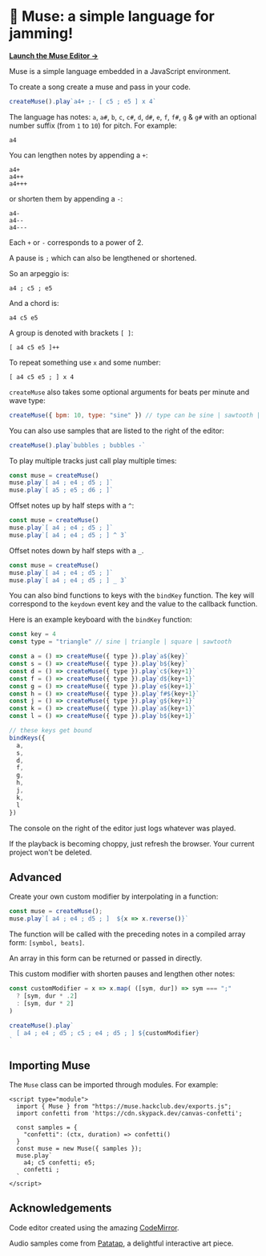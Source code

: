 # 🎸 Muse: a simple language for jamming!

**[Launch the Muse Editor →](https://hackclub.github.io/muse/)**

Muse is a simple language embedded in a JavaScript environment.

To create a song create a muse and pass in your code.

```js
createMuse().play`a4+ ;- [ c5 ; e5 ] x 4`
```

The language has notes: `a`, `a#`, `b`, `c`, `c#`, `d`, `d#`, `e`, `f`, `f#`, `g` & `g#`  with an optional number suffix (from `1` to `10`) for pitch. For example:

```
a4
```

You can lengthen notes by appending a `+`:

```
a4+
a4++
a4+++
```

or shorten them by appending a `-`:

```
a4-
a4--
a4---
```

Each `+` or `-` corresponds to a power of 2.

A pause is `;` which can also be lengthened or shortened.

So an arpeggio is:

```
a4 ; c5 ; e5
```

And a chord is:

```
a4 c5 e5
```

A group is denoted with brackets `[ ]`:

```
[ a4 c5 e5 ]++
```

To repeat something use `x` and some number:

```
[ a4 c5 e5 ; ] x 4
```

`createMuse` also takes some optional arguments for beats per minute and wave type:

```js
createMuse({ bpm: 10, type: "sine" }) // type can be sine | sawtooth | triangle | square
```

You can also use samples that are listed to the right of the editor:

```js
createMuse().play`bubbles ; bubbles -`
```

To play multiple tracks just call play multiple times:

```js
const muse = createMuse()
muse.play`[ a4 ; e4 ; d5 ; ]`
muse.play`[ a5 ; e5 ; d6 ; ]`
```

Offset notes up by half steps with a `^`:

```js
const muse = createMuse()
muse.play`[ a4 ; e4 ; d5 ; ]`
muse.play`[ a4 ; e4 ; d5 ; ] ^ 3`
```

Offset notes down by half steps with a `_`.

```js
const muse = createMuse()
muse.play`[ a4 ; e4 ; d5 ; ]`
muse.play`[ a4 ; e4 ; d5 ; ] _ 3`
```

You can also bind functions to keys with the `bindKey` function. The key will correspond to the `keydown` event key and the value to the callback function.

Here is an example keyboard with the `bindKey` function:

```js
const key = 4
const type = "triangle" // sine | triangle | square | sawtooth

const a = () => createMuse({ type }).play`a${key}`
const s = () => createMuse({ type }).play`b${key}`
const d = () => createMuse({ type }).play`c${key+1}`
const f = () => createMuse({ type }).play`d${key+1}`
const g = () => createMuse({ type }).play`e${key+1}`
const h = () => createMuse({ type }).play`f#${key+1}`
const j = () => createMuse({ type }).play`g${key+1}`
const k = () => createMuse({ type }).play`a${key+1}`
const l = () => createMuse({ type }).play`b${key+1}`

// these keys get bound
bindKeys({ 
  a, 
  s, 
  d, 
  f, 
  g, 
  h, 
  j, 
  k, 
  l 
})
```

The console on the right of the editor just logs whatever was played.

If the playback is becoming choppy, just refresh the browser. Your current project won't be deleted. 


## Advanced

Create your own custom modifier by interpolating in a function:

```js
const muse = createMuse();
muse.play`[ a4 ; e4 ; d5 ; ]  ${x => x.reverse()}`
```

The function will be called with the preceding notes in a compiled array form: `[symbol, beats]`.

An array in this form can be returned or passed in directly.

This custom modifier with shorten pauses and lengthen other notes:

```js
const customModifier = x => x.map( ([sym, dur]) => sym === ";" 
  ? [sym, dur * .2] 
  : [sym, dur * 2]
)

createMuse().play`
  [ a4 ; e4 ; d5 ; c5 ; e4 ; d5 ; ] ${customModifier}
`
```

## Importing Muse

The `Muse` class can be imported through modules. For example:

```
<script type="module">
  import { Muse } from "https://muse.hackclub.dev/exports.js";
  import confetti from 'https://cdn.skypack.dev/canvas-confetti';

  const samples = {
    "confetti": (ctx, duration) => confetti()
  }
  const muse = new Muse({ samples });
  muse.play`
    a4; c5 confetti; e5;
    confetti ;
  `
</script>
```

## Acknowledgements

Code editor created using the amazing [CodeMirror](https://codemirror.net/).

Audio samples come from [Patatap](https://www.patatap.com/), a delightful interactive art piece.
